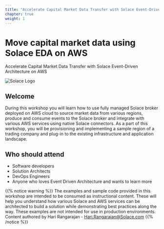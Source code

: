 ```yaml
---
title: "Accelerate Capital Market Data Transfer with Solace Event-Driven Architecture on AWS"
chapter: true
weight: 1
---
```


[//]: # (Leveraging Solace EDA on AWS: Accelerating Capital Market Data Migration)
[//]: # (Accelerate Capital Market Data Transfer with Solace Event-Driven Architecture on AWS)

# Move capital market data using Solace EDA on AWS
Accelerate Capital Market Data Transfer with Solace Event-Driven Architecture on AWS

![Solace Logo](/images/logos/Solace_Logo.png)


## Welcome

During this workshop you will learn how to use fully managed Solace broker deployed on AWS cloud to source market data from 
various regions, produce and consume events to the Solace broker and integrate with various AWS services using native Solace connectors.
As a part of this workshop, you will be provisioning and implementing a sample region of a trading company and plug-in to the existing 
infrastructure and application landscape.

## Who should attend

- Software developers
- Solution Architects
- DevOps Engineers
- Anyone who loves Event Driven Architecture and wants to learn more

{{% notice warning %}}
The examples and sample code provided in this workshop are intended to be consumed as instructional content. These will
help you understand how various Solace and AWS services can be architected to build a solution while demonstrating best practices
along the way. These examples are not intended for use in production environments.
Content authored by Hari Rangarajan - Hari.Rangarajan@Solace.com
{{% /notice %}}